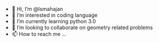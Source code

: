 - 👋 Hi, I’m @lsmahajan
- 👀 I’m interested in coding language
- 🌱 I’m currently learning python 3.0
- 💞️ I’m looking to collaborate on geometry related problems
- 📫 How to reach me ...

<!---
lsmahajan/lsmahajan is a ✨ special ✨ repository because its `README.md` (this file) appears on your GitHub profile.
You can click the Preview link to take a look at your changes.
--->
